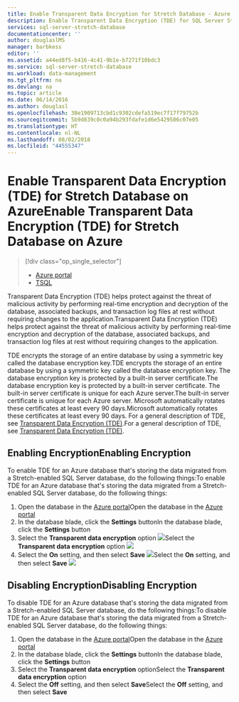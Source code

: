 ```yaml
---
title: Enable Transparent Data Encryption for Stretch Database - Azure | Microsoft Docs
description: Enable Transparent Data Encryption (TDE) for SQL Server Stretch Database on Azure
services: sql-server-stretch-database
documentationcenter: ''
author: douglaslMS
manager: barbkess
editor: ''
ms.assetid: a44ed8f5-b416-4c41-9b1e-b7271f10bdc3
ms.service: sql-server-stretch-database
ms.workload: data-management
ms.tgt_pltfrm: na
ms.devlang: na
ms.topic: article
ms.date: 06/14/2016
ms.author: douglasl
ms.openlocfilehash: 38e1909713cbd1c9302cdefa519ec7f17f79752b
ms.sourcegitcommit: 5b9d839c0c0a94b293fdafe1d6e5429506c07e05
ms.translationtype: HT
ms.contentlocale: nl-NL
ms.lasthandoff: 08/02/2018
ms.locfileid: "44555347"
---
```

# <a name="enable-transparent-data-encryption-tde-for-stretch-database-on-azure"></a><span data-ttu-id="9fedf-103">Enable Transparent Data Encryption (TDE) for Stretch Database on Azure</span><span class="sxs-lookup"><span data-stu-id="9fedf-103">Enable Transparent Data Encryption (TDE) for Stretch Database on Azure</span></span>
> [!div class="op_single_selector"]
> * [Azure portal](sql-server-stretch-database-encryption-tde.md)
> * [TSQL](sql-server-stretch-database-tde-tsql.md)
>
>

<span data-ttu-id="9fedf-106">Transparent Data Encryption (TDE) helps protect against the threat of malicious activity by performing real-time encryption and decryption of the database, associated backups, and transaction log files at rest without requiring changes to the application.</span><span class="sxs-lookup"><span data-stu-id="9fedf-106">Transparent Data Encryption (TDE) helps protect against the threat of malicious activity by performing real-time encryption and decryption of the database, associated backups, and transaction log files at rest without requiring changes to the application.</span></span>

<span data-ttu-id="9fedf-107">TDE encrypts the storage of an entire database by using a symmetric key called the database encryption key.</span><span class="sxs-lookup"><span data-stu-id="9fedf-107">TDE encrypts the storage of an entire database by using a symmetric key called the database encryption key.</span></span> <span data-ttu-id="9fedf-108">The database encryption key is protected by a built-in server certificate.</span><span class="sxs-lookup"><span data-stu-id="9fedf-108">The database encryption key is protected by a built-in server certificate.</span></span> <span data-ttu-id="9fedf-109">The built-in server certificate is unique for each Azure server.</span><span class="sxs-lookup"><span data-stu-id="9fedf-109">The built-in server certificate is unique for each Azure server.</span></span> <span data-ttu-id="9fedf-110">Microsoft automatically rotates these certificates at least every 90 days.</span><span class="sxs-lookup"><span data-stu-id="9fedf-110">Microsoft automatically rotates these certificates at least every 90 days.</span></span> <span data-ttu-id="9fedf-111">For a general description of TDE, see [Transparent Data Encryption (TDE)].</span><span class="sxs-lookup"><span data-stu-id="9fedf-111">For a general description of TDE, see [Transparent Data Encryption (TDE)].</span></span>

## <a name="enabling-encryption"></a><span data-ttu-id="9fedf-112">Enabling Encryption</span><span class="sxs-lookup"><span data-stu-id="9fedf-112">Enabling Encryption</span></span>
<span data-ttu-id="9fedf-113">To enable TDE for an Azure database that's storing the data migrated from a Stretch-enabled SQL Server database, do the following things:</span><span class="sxs-lookup"><span data-stu-id="9fedf-113">To enable TDE for an Azure database that's storing the data migrated from a Stretch-enabled SQL Server database, do the following things:</span></span>

1. <span data-ttu-id="9fedf-114">Open the database in the [Azure portal](https://portal.azure.com)</span><span class="sxs-lookup"><span data-stu-id="9fedf-114">Open the database in the [Azure portal](https://portal.azure.com)</span></span>
2. <span data-ttu-id="9fedf-115">In the database blade, click the **Settings** button</span><span class="sxs-lookup"><span data-stu-id="9fedf-115">In the database blade, click the **Settings** button</span></span>
3. <span data-ttu-id="9fedf-116">Select the **Transparent data encryption** option ![][1]</span><span class="sxs-lookup"><span data-stu-id="9fedf-116">Select the **Transparent data encryption** option ![][1]</span></span>
4. <span data-ttu-id="9fedf-117">Select the **On** setting, and then select **Save**
   ![][2]</span><span class="sxs-lookup"><span data-stu-id="9fedf-117">Select the **On** setting, and then select **Save**
![][2]</span></span>

## <a name="disabling-encryption"></a><span data-ttu-id="9fedf-118">Disabling Encryption</span><span class="sxs-lookup"><span data-stu-id="9fedf-118">Disabling Encryption</span></span>
<span data-ttu-id="9fedf-119">To disable TDE for an Azure database that's storing the data migrated from a Stretch-enabled SQL Server database, do the following things:</span><span class="sxs-lookup"><span data-stu-id="9fedf-119">To disable TDE for an Azure database that's storing the data migrated from a Stretch-enabled SQL Server database, do the following things:</span></span>

1. <span data-ttu-id="9fedf-120">Open the database in the [Azure portal](https://portal.azure.com)</span><span class="sxs-lookup"><span data-stu-id="9fedf-120">Open the database in the [Azure portal](https://portal.azure.com)</span></span>
2. <span data-ttu-id="9fedf-121">In the database blade, click the **Settings** button</span><span class="sxs-lookup"><span data-stu-id="9fedf-121">In the database blade, click the **Settings** button</span></span>
3. <span data-ttu-id="9fedf-122">Select the **Transparent data encryption** option</span><span class="sxs-lookup"><span data-stu-id="9fedf-122">Select the **Transparent data encryption** option</span></span>
4. <span data-ttu-id="9fedf-123">Select the **Off** setting, and then select **Save**</span><span class="sxs-lookup"><span data-stu-id="9fedf-123">Select the **Off** setting, and then select **Save**</span></span>

<!--Anchors-->
[Transparent Data Encryption (TDE)]: https://msdn.microsoft.com/library/bb934049.aspx


<!--Image references-->
[1]: https://docstestmedia1.blob.core.windows.net/azure-media/articles/sql-server-stretch-database/media/sql-server-stretch-database-encryption-tde/stretchtde1.png
[2]: https://docstestmedia1.blob.core.windows.net/azure-media/articles/sql-server-stretch-database/media/sql-server-stretch-database-encryption-tde/stretchtde2.png


<!--Link references-->


